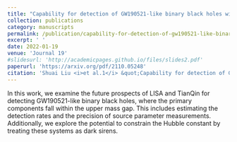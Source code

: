 ```yaml
---
title: "Capability for detection of GW190521-like binary black holes with TianQin"
collection: publications
category: manuscripts
permalink: /publication/capability-for-detection-of-gw190521-like-binary-black-holes-with-tianqin
excerpt: ' '
date: 2022-01-19
venue: 'Journal 19'
#slidesurl: 'http://academicpages.github.io/files/slides2.pdf'
paperurl: 'https://arxiv.org/pdf/2110.05248'
citation: 'Shuai Liu <i>et al.1</i> &quot;Capability for detection of GW190521-like binary black holes with TianQin&quot; <i>Phys.Rev.D</i> 105 (2022) 2, 023019'
---
```


In this work, we examine the future prospects of LISA and TianQin for detecting GW190521-like binary black holes, where the primary components fall within the upper mass gap. This includes estimating the detection rates and the precision of source parameter measurements. Additionally, we explore the potential to constrain the Hubble constant by treating these systems as dark sirens.
